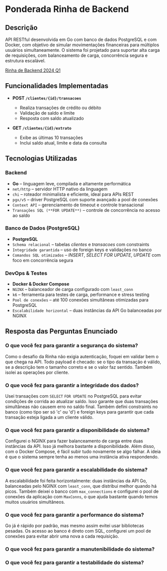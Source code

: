 # Ponderada Rinha de Backend

## Descrição

API RESTful desenvolvida em Go com banco de dados PostgreSQL e com Docker, com objetivo de simular movimentações financeiras para múltiplos usuários simultaneamente. O sistema foi projetado para suportar alta carga de requisições, com balanceamento de carga, concorrência segura e estrutura escalável.

[Rinha de Backend 2024 Q1](https://github.com/zanfranceschi/rinha-de-backend-2024-q1)

## Funcionalidades Implementadas

- **POST `/clientes/{id}/transacoes`**
  - Realiza transações de crédito ou débito
  - Validação de saldo e limite
  - Resposta com saldo atualizado

- **GET `/clientes/{id}/extrato`**
  - Exibe as últimas 10 transações
  - Inclui saldo atual, limite e data da consulta

## Tecnologias Utilizadas

### Backend

- **Go** – linguagem leve, compilada e altamente performática
- `net/http` – servidor HTTP nativo da linguagem
- `chi` – roteador minimalista e eficiente, ideal para APIs REST
- `pgx/v5` – driver PostgreSQL com suporte avançado a pool de conexões
- `Context API` – gerenciamento de timeout e controle transacional
- `Transações SQL (**FOR UPDATE**)` – controle de concorrência no acesso ao saldo

### Banco de Dados (PostgreSQL)

- **PostgreSQL**
- `Schema relacional` – tabelas *clientes* e *transacoes* com constraints
- `Integridade garantida` – uso de foreign keys e validações no banco
- `Comandos SQL otimizados` – *INSERT*, *SELECT FOR UPDATE*, *UPDATE* com foco em concorrência segura

### DevOps & Testes

- **Docker & Docker Compose**
- `NGINX` – balanceador de carga configurado com `least_conn`
- `k6` – ferramenta para testes de carga, performance e stress testing
- `Pool de conexões` – até 100 conexões simultâneas otimizadas para PostgreSQL
- `Escalabilidade horizontal` – duas instâncias da API Go balanceadas por NGINX

## Resposta das Perguntas Enunciado

### O que você fez para garantir a segurança do sistema?
Como o desafio da Rinha não exigia autenticação, foquei em validar bem o que chega na API. Todo payload é checado: se o tipo da transação é válido, se a descrição tem o tamanho correto e se o valor faz sentido. Também isolei as operações por cliente.

### O que você fez para garantir a integridade dos dados?
Usei transações com `SELECT` `FOR UPDATE` no PostgreSQL para evitar condições de corrida ao atualizar saldo. Isso garante que duas transações simultâneas não causem erro no saldo final. Também defini constraints no banco (como tipo ser só 'c' ou 'd') e foreign keys para garantir que cada transação esteja ligada a um cliente válido.

### O que você fez para garantir a disponibilidade do sistema?
Configurei o NGINX para fazer balanceamento de carga entre duas instâncias da API. Isso já melhora bastante a disponibilidade. Além disso, com o Docker Compose, é fácil subir tudo novamente se algo falhar. A ideia é que o sistema sempre tenha ao menos uma instância ativa respondendo.

### O que você fez para garantir a escalabilidade do sistema?
A escalabilidade foi feita horizontalmente: duas instâncias da API Go, balanceadas pelo NGINX com `least_conn`, que distribui melhor quando há picos. Também deixei o banco com `max_connections` e configurei o pool de conexões da aplicação com `MaxConns`, o que ajuda bastante quando temos muitos usuários simultâneos.

### O que você fez para garantir a performance do sistema?
Go já é rápido por padrão, mas mesmo assim evitei usar bibliotecas pesadas. Os acesso ao banco é direto com SQL, configurei um pool de conexões para evitar abrir uma nova a cada requisição.

### O que você fez para garantir a manutenibilidade do sistema?

### O que você fez para garantir a testabilidade do sistema?
